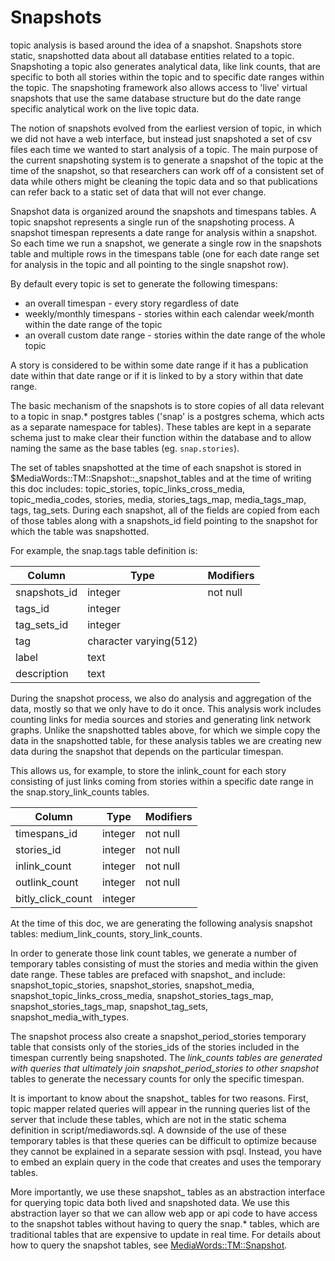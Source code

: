 Snapshots
=================

topic analysis is based around the idea of a snapshot.  Snapshots store static, snapshotted data about all database
entities related to a topic.  Snapshoting a topic also generates analytical data, like link counts, that are
specific to both all stories within the topic and to specific date ranges within the topic.  The snapshoting
framework also allows access to 'live' virtual snapshots that use the same database structure but do the date range specific
analytical work on the live topic data.

The notion of snapshots evolved from the earliest version of topic, in which we did not have a web interface, but
instead just snapshoted a set of csv files each time we wanted to start analysis of a topic.  The main purpose of the
current snapshoting system is to generate a snapshot of the topic at the time of the snapshot, so that researchers can
work off of a consistent set of data while others might be cleaning the topic data and so that publications can
refer back to a static set of data that will not ever change.

Snapshot data is organized around the snapshots and timespans tables.  A topic
snapshot represents a single run of the snapshoting process.  A snapshot timespan represents a date range for analysis
within a snapshot.  So each time we run a snapshot, we generate a single row in the snapshots table and multiple rows in
the timespans table (one for each date range set for analysis in the topic and all pointing
to the single snapshot row).  

By default every topic is set to generate the following timespans:

* an overall timespan - every story regardless of date
* weekly/monthly timespans - stories within each calendar week/month within the date range of the
topic
* an overall custom date range - stories within the date range of the whole topic

A story is considered to be within some date range if it has a publication date within that date range or if it is
linked to by a story within that date range.

The basic mechanism of the snapshots is to store copies of all data relevant to a topic in snap.* postgres tables ('snap'
is a postgres schema, which acts as a separate namespace for tables). These tables are kept in a separate schema just
to make clear their function within the database and to allow naming the same as the base tables (eg. `snap.stories`).

The set of tables snapshotted at the time of each snapshot is stored in $MediaWords::TM::Snapshot::_snapshot_tables and at the
time of writing this doc includes: topic_stories, topic_links_cross_media, topic_media_codes, stories,
media, stories_tags_map, media_tags_map, tags, tag_sets.  During each snapshot, all of the fields are copied from each of
those tables along with a snapshots_id field pointing to the snapshot for which the table was snapshotted.

For example, the snap.tags table definition is:

Column        |          Type          | Modifiers
----------------------|------------------------|-----------
snapshots_id | integer                | not null
tags_id              | integer                |
tag_sets_id          | integer                |
tag                  | character varying(512) |
label                | text                   |
description          | text                   |

During the snapshot process, we also do analysis and aggregation of the data, mostly so that we only have to do it once.
This analysis work includes counting links for media sources and stories and generating link network graphs.  Unlike
the snapshotted tables above, for which we simple copy the data in the snapshotted table, for these analysis tables
we are creating new data during the snapshot that depends on the particular timespan.  

This allows us, for example, to store the inlink_count for each story consisting of just links coming from stories
within a specific date range in the snap.story_link_counts tables.

Column              |  Type   | Modifiers
---------------------------------|---------|-----------
timespans_id | integer | not null
stories_id                      | integer | not null
inlink_count                    | integer | not null
outlink_count                   | integer | not null
bitly_click_count               | integer |

At the time of this doc, we are generating the following analysis snapshot tables: medium_link_counts, story_link_counts.

In order to generate those link count tables, we generate a number of temporary tables consisting of must the stories
and media within the given date range.  These tables are prefaced with snapshot_ and include: snapshot_topic_stories,
snapshot_stories, snapshot_media, snapshot_topic_links_cross_media, snapshot_stories_tags_map, snapshot_stories_tags_map,
snapshot_tag_sets, snapshot_media_with_types.  

The snapshot process also create a snapshot_period_stories temporary table that consists only of the stories_ids of the stories
included in the timespan currently being snapshoted.  The _link_counts tables are generated with queries that ultimately
join snapshot_period_stories to other snapshot_ tables to generate the necessary counts for only the specific timespan.

It is important to know about the snapshot_ tables for two reasons.  First, topic mapper related queries will appear
in the running queries list of the server that include these tables, which are not in the static schema definition
in script/mediawords.sql.  A downside of the use of these temporary tables is that these queries can be difficult
to optimize because they cannot be explained in a separate session with psql.  Instead, you have to embed an explain
query in the code that creates and uses the temporary tables.

More importantly, we use these snapshot_ tables as an abstraction interface for querying topic data both lived and
snapshoted data.  We use this abstraction layer so that we can allow web app or api code to have access to the snapshot
tables without having to query the snap.* tables, which are traditional tables that are expensive to update in real time.
For details about how to query the snapshot tables, see [MediaWords::TM::Snapshot](../lib/MediaWords/TM/Snapshot.pm).

